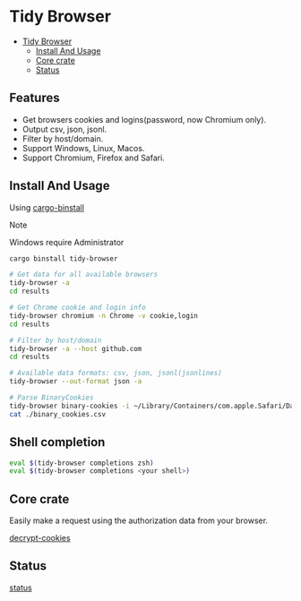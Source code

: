 # Tidy Browser

<!--toc:start-->

- [Tidy Browser](#tidy-browser)
  - [Install And Usage](#install-and-usage)
  - [Core crate](#core-crate)
  - [Status](#status)
  <!--toc:end-->

## Features

- Get browsers cookies and logins(password, now Chromium only).
- Output csv, json, jsonl.
- Filter by host/domain.
- Support Windows, Linux, Macos.
- Support Chromium, Firefox and Safari.

## Install And Usage

Using [cargo-binstall](https://github.com/cargo-bins/cargo-binstall)

> [!NOTE]
> Windows require Administrator

```bash
cargo binstall tidy-browser

# Get data for all available browsers
tidy-browser -a
cd results

# Get Chrome cookie and login info
tidy-browser chromium -n Chrome -v cookie,login
cd results

# Filter by host/domain
tidy-browser -a --host github.com
cd results

# Available data formats: csv, json, jsonl(jsonlines)
tidy-browser --out-format json -a

# Parse BinaryCookies
tidy-browser binary-cookies -i ~/Library/Containers/com.apple.Safari/Data/Library/Cookies/Cookies.binarycookies
cat ./binary_cookies.csv
```

## Shell completion

```bash
eval $(tidy-browser completions zsh)
eval $(tidy-browser completions <your shell>)
```

## Core crate

Easily make a request using the authorization data from your browser.

[decrypt-cookies](https://github.com/saying121/tidy-browser/tree/master/crates/decrypt-cookies)

## Status

[status](https://github.com/saying121/tidy-browser/tree/master/crates/decrypt-cookies/README.md#test-status)
